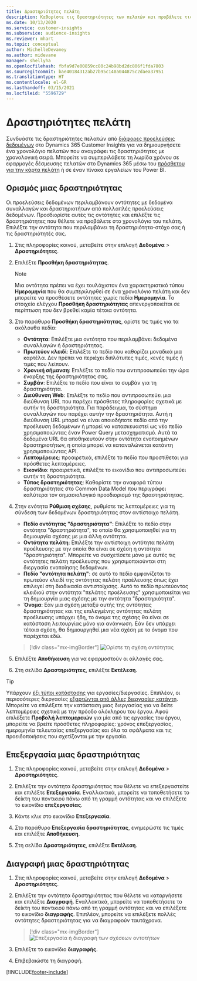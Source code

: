 ```yaml
---
title: Δραστηριότητες πελάτη
description: Καθορίστε τις δραστηριότητες των πελατών και προβάλετε τις στο χρονολόγιο του πελάτη.
ms.date: 10/13/2020
ms.service: customer-insights
ms.subservice: audience-insights
ms.reviewer: mhart
ms.topic: conceptual
author: MichelleDevaney
ms.author: midevane
manager: shellyha
ms.openlocfilehash: fbfa9d7e00859cc80c24b98bd2dc806f1fda7803
ms.sourcegitcommit: bae40184312ab27b95c140a044875c2daea37951
ms.translationtype: HT
ms.contentlocale: el-GR
ms.lasthandoff: 03/15/2021
ms.locfileid: "5596729"
---
```

# <a name="customer-activities"></a>Δραστηριότητες πελάτη

Συνδυάστε τις δραστηριότητες πελατών από [διάφορες προελεύσεις δεδομένων](data-sources.md) στο Dynamics 365 Customer Insights για να δημιουργήσετε ένα χρονολόγιο πελατών που αναγράφει τις δραστηριότητες με χρονολογική σειρά. Μπορείτε να συμπεριλάβετε τη λωρίδα χρόνου σε εφαρμογές δέσμευσης πελατών στο Dynamics 365 μέσω του [πρόσθετου για την κάρτα πελάτη](customer-card-add-in.md) ή σε έναν πίνακα εργαλείων του Power BI.

## <a name="define-an-activity"></a>Ορισμός μιας δραστηριότητας

Οι προελεύσεις δεδομένων περιλαμβάνουν οντότητες με δεδομένα συναλλαγών και δραστηριοτήτων από πολλαπλές προελεύσεις δεδομένων. Προσδιορίστε αυτές τις οντότητες και επιλέξτε τις δραστηριότητες που θέλετε να προβάλετε στο χρονολόγιο του πελάτη. Επιλέξτε την οντότητα που περιλαμβάνει τη δραστηριότητα-στόχο σας ή τις δραστηριότητές σας.

1. Στις πληροφορίες κοινού, μεταβείτε στην επιλογή **Δεδομένα** > **Δραστηριότητες**.

1. Επιλέξτε **Προσθήκη δραστηριότητας**.

   > [!NOTE]
   > Μια οντότητα πρέπει να έχει τουλάχιστον ένα χαρακτηριστικό τύπου **Ημερομηνία** που θα συμπεριληφθεί σε ένα χρονολόγιο πελάτη και δεν μπορείτε να προσθέσετε οντότητες χωρίς πεδία **Ημερομηνία**. Το στοιχείο ελέγχου **Προσθήκη δραστηριότητας** απενεργοποιείται σε περίπτωση που δεν βρεθεί καμία τέτοια οντότητα.

1. Στο παράθυρο **Προσθήκη δραστηριότητας**, ορίστε τις τιμές για τα ακόλουθα πεδία:

   - **Οντότητα**: Επιλέξτε μια οντότητα που περιλαμβάνει δεδομένα συναλλαγών ή δραστηριότητας.
   - **Πρωτεύον κλειδί**: Επιλέξτε το πεδίο που καθορίζει μοναδικά μια καρτέλα. Δεν πρέπει να περιέχει διπλότυπες τιμές, κενές τιμές ή τιμές που λείπουν.
   - **Χρονική σήμανση**: Επιλέξτε το πεδίο που αντιπροσωπεύει την ώρα έναρξης της δραστηριότητας σας.
   - **Συμβάν**: Επιλέξτε το πεδίο που είναι το συμβάν για τη δραστηριότητα.
   - **Διεύθυνση Web**: Επιλέξτε το πεδίο που αντιπροσωπεύει μια διεύθυνση URL που παρέχει πρόσθετες πληροφορίες σχετικά με αυτήν τη δραστηριότητα. Για παράδειγμα, το σύστημα συναλλαγών που παρέχει αυτήν την δραστηριότητα. Αυτή η διεύθυνση URL μπορεί να είναι οποιοδήποτε πεδίο από την προέλευση δεδομένων ή μπορεί να κατασκευαστεί ως νέο πεδίο χρησιμοποιώντας έναν Power Query μετασχηματισμό. Αυτά τα δεδομένα URL θα αποθηκευτούν στην οντότητα ενοποιημένων δραστηριοτήτων, η οποία μπορεί να καταναλώνεται κατάντη χρησιμοποιώντας API.
   - **Λεπτομέρειες**: προαιρετικά, επιλέξτε το πεδίο που προστίθεται για πρόσθετες λεπτομέρειες.
   - **Εικονίδιο**: προαιρετικά, επιλέξτε το εικονίδιο που αντιπροσωπεύει αυτήν τη δραστηριότητα.
   - **Τύπος δραστηριότητας**: Καθορίστε την αναφορά τύπου δραστηριότητας στο Common Data Model που περιγράφει καλύτερα τον σημασιολογικό προσδιορισμό της δραστηριότητας.

1. Στην ενότητα **Ρύθμιση σχέσης**, ρυθμίστε τις λεπτομέρειες για τη σύνδεση των δεδομένων δραστηριότητας στον αντίστοιχο πελάτη.

    - **Πεδίο οντότητας "δραστηριότητα"**: Επιλέξτε το πεδίο στην οντότητα "δραστηριότητα", το οποίο θα χρησιμοποιηθεί για τη δημιουργία σχέσης με μια άλλη οντότητα.
    - **Οντότητα πελάτη**: Επιλέξτε την αντίστοιχη οντότητα πελάτη προέλευσης με την οποία θα είναι σε σχέση η οντότητα "δραστηριότητα". Μπορείτε να συσχετίσετε μόνο με αυτές τις οντότητες πελάτη προέλευσης που χρησιμοποιούνται στη διεργασία ενοποίησης δεδομένων.
    - **Πεδίο "οντότητα πελάτη"**: σε αυτό το πεδίο εμφανίζεται το πρωτεύον κλειδί της οντότητας πελάτη προέλευσης όπως έχει επιλεγεί στη διαδικασία αντιστοίχισης. Αυτό το πεδίο πρωτεύοντος κλειδιού στην οντότητα "πελάτης προέλευσης" χρησιμοποιείται για τη δημιουργία μιας σχέσης με την οντότητα "δραστηριότητα".
    - **Όνομα**: Εάν μια σχέση μεταξύ αυτής της οντότητας δραστηριότητας και της επιλεγμένης οντότητας πελάτη προέλευσης υπάρχει ήδη, το όνομα της σχέσης θα είναι σε κατάσταση λειτουργίας μόνο για ανάγνωση. Εάν δεν υπάρχει τέτοια σχέση, θα δημιουργηθεί μια νέα σχέση με το όνομα που παρέχεται εδώ.
   
   > [!div class="mx-imgBorder"]
   > ![Ορίστε τη σχέση οντότητας](media/activities-entities-define.png "Ορίστε τη σχέση οντότητας")

1. Επιλέξτε **Αποθήκευση** για να εφαρμοστούν οι αλλαγές σας.

1. Στη σελίδα **Δραστηριότητες**, επιλέξτε **Εκτέλεση**.

> [!TIP]
> Υπάρχουν [έξι τύποι κατάστασης](system.md#status-types) για εργασίες/διεργασίες. Επιπλέον, οι περισσότερες διεργασίες [εξαρτώνται από άλλες διεργασίες κατάντη](system.md#refresh-policies). Μπορείτε να επιλέξετε την κατάσταση μιας διεργασίας για να δείτε λεπτομέρειες σχετικά με την πρόοδο ολόκληρου του έργου. Αφού επιλέξετε **Προβολή λεπτομερειών** για μία από τις εργασίες του έργου, μπορείτε να βρείτε πρόσθετες πληροφορίες: χρόνος επεξεργασίας, ημερομηνία τελευταίας επεξεργασίας και όλα τα σφάλματα και τις προειδοποιήσεις που σχετίζονται με την εργασία.

## <a name="edit-an-activity"></a>Επεξεργασία μιας δραστηριότητας

1. Στις πληροφορίες κοινού, μεταβείτε στην επιλογή **Δεδομένα** > **Δραστηριότητες**.

2. Επιλέξτε την οντότητα δραστηριότητας που θέλετε να επεξεργαστείτε και επιλέξτε **Επεξεργασία**. Εναλλακτικά, μπορείτε να τοποθετήσετε το δείκτη του ποντικιού πάνω από τη γραμμή οντότητας και να επιλέξετε το εικονίδιο **επεξεργασίας**.

3. Κάντε κλικ στο εικονίδιο **Επεξεργασία**.

4. Στο παράθυρο **Επεξεργασία δραστηριότητας**, ενημερώστε τις τιμές και επιλέξτε **Αποθήκευση**.

5. Στη σελίδα **Δραστηριότητες**, επιλέξτε **Εκτέλεση**.

## <a name="delete-an-activity"></a>Διαγραφή μιας δραστηριότητας

1. Στις πληροφορίες κοινού, μεταβείτε στην επιλογή **Δεδομένα** > **Δραστηριότητες**.

2. Επιλέξτε την οντότητα δραστηριότητας που θέλετε να καταργήσετε και επιλέξτε **Διαγραφή**. Εναλλακτικά, μπορείτε να τοποθετήσετε το δείκτη του ποντικιού πάνω από τη γραμμή οντότητας και να επιλέξετε το εικονίδιο **διαγραφής**. Επιπλέον, μπορείτε να επιλέξετε πολλές οντότητες δραστηριότητας για να διαγραφούν ταυτόχρονα.
   > [!div class="mx-imgBorder"]
   > ![Επεξεργασία ή διαγραφή των σχέσεων οντοτήτων](media/activities-entities-edit-delete.png "Επεξεργασία ή διαγραφή των σχέσεων οντοτήτων")

3. Επιλέξτε το εικονίδιο **διαγραφής**.

4. Επιβεβαιώστε τη διαγραφή.


[!INCLUDE[footer-include](../includes/footer-banner.md)]